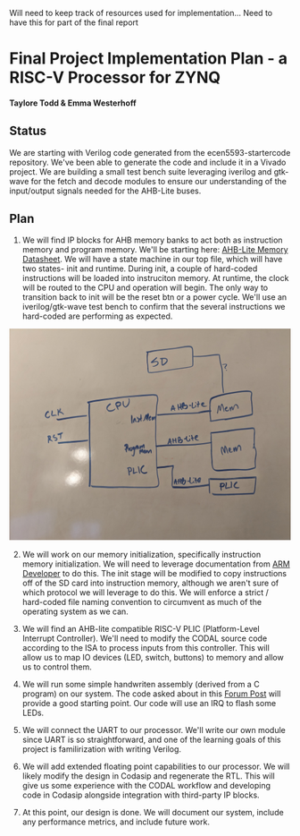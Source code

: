 Will need to keep track of resources used for implementation... Need to have this for part of the final report

# Final Project Implementation Plan - a RISC-V Processor for ZYNQ
#### Taylore Todd & Emma Westerhoff

## Status
We are starting with Verilog code generated from the ecen5593-startercode repository. We've been able to generate the code and include it in a Vivado project. We are building a small test bench suite leveraging iverilog and gtk-wave for the fetch and decode modules to ensure our understanding of the input/output signals needed for the AHB-Lite buses. 

## Plan
1. We will find IP blocks for AHB memory banks to act both as instruction memory and program memory. We'll be starting here: [AHB-Lite Memory Datasheet](https://roalogic.github.io/ahb3lite_memory/DATASHEET.html). We will have a state machine in our top file, which will have two states- init and runtime. During init, a couple of hard-coded instructions will be loaded into instruciton memory. At runtime, the clock will be routed to the CPU and operation will begin. The only way to transition back to init will be the reset btn or a power cycle. We'll use an iverilog/gtk-wave test bench to confirm that the several instructions we hard-coded are performing as expected.

![Sketch](./sketch.jpg)

2. We will work on our memory initialization, specifically instruction memory initialization. We will need to leverage documentation from [ARM Developer](https://developer.arm.com/documentation/ddi0170/a/Behavioral-Modules/External-RAM/Function-and-operation-of-module) to do this. The init stage will be modified to copy instructions off of the SD card into instruction memory, although we aren't sure of which protocol we will leverage to do this. We will enforce a strict / hard-coded file naming convention to circumvent as much of the operating system as we can.

3. We will find an AHB-lite compatible RISC-V PLIC (Platform-Level Interrupt Controller). We'll need to modify the CODAL source code according to the ISA to process inputs from this controller. This will allow us to map IO devices (LED, switch, buttons) to memory and allow us to control them.

4. We will run some simple handwriten assembly (derived from a C program) on our system. The code asked about in this [Forum Post](https://forums.sifive.com/t/beginner-trying-to-set-up-timer-irq-in-assembler-how-to-print-csrs-in-gdb/2764) will provide a good starting point. Our code will use an IRQ to flash some LEDs.

5. We will connect the UART to our processor. We'll write our own module since UART is so straightforward, and one of the learning goals of this project is familirization with writing Verilog.

6. We will add extended floating point capabilities to our processor. We will likely modify the design in Codasip and regenerate the RTL. This will give us some experience with the CODAL workflow and developing code in Codasip alongside integration with third-party IP blocks.

7. At this point, our design is done. We will document our system, include any performance metrics, and include future work.
